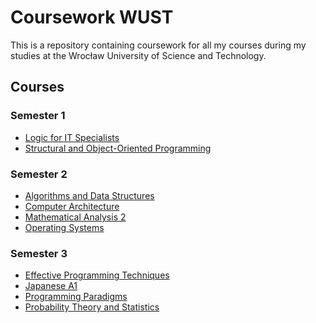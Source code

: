 # Coursework WUST

This is a repository containing coursework for all my courses during my studies at the Wrocław University of Science and
Technology.

## Courses

### Semester 1

- [Logic for IT Specialists](logic)
- [Structural and Object-Oriented Programming](psio)

### Semester 2

- [Algorithms and Data Structures](aisd)
- [Computer Architecture](ak)
- [Mathematical Analysis 2](am2)
- [Operating Systems](sysop)

### Semester 3

- [Effective Programming Techniques](tep)
- [Japanese A1](jp)
- [Programming Paradigms](pp)
- [Probability Theory and Statistics](rpis)
